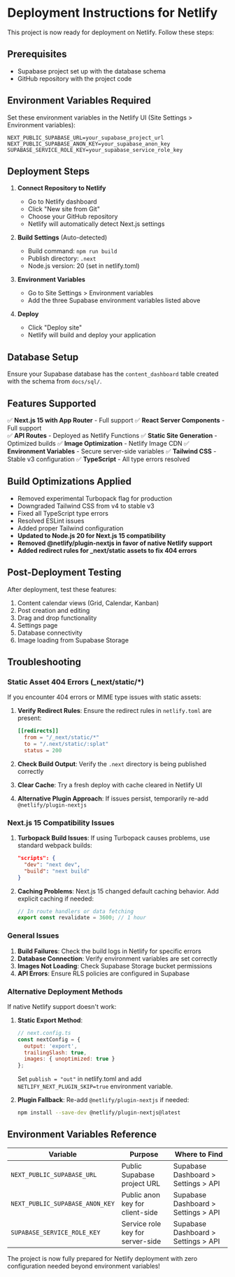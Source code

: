 # Deployment Instructions for Netlify

This project is now ready for deployment on Netlify. Follow these steps:

## Prerequisites
- Supabase project set up with the database schema
- GitHub repository with the project code

## Environment Variables Required

Set these environment variables in the Netlify UI (Site Settings > Environment variables):

```
NEXT_PUBLIC_SUPABASE_URL=your_supabase_project_url
NEXT_PUBLIC_SUPABASE_ANON_KEY=your_supabase_anon_key  
SUPABASE_SERVICE_ROLE_KEY=your_supabase_service_role_key
```

## Deployment Steps

1. **Connect Repository to Netlify**
   - Go to Netlify dashboard
   - Click "New site from Git"
   - Choose your GitHub repository
   - Netlify will automatically detect Next.js settings

2. **Build Settings** (Auto-detected)
   - Build command: `npm run build`
   - Publish directory: `.next`
   - Node.js version: 20 (set in netlify.toml)

3. **Environment Variables**
   - Go to Site Settings > Environment variables
   - Add the three Supabase environment variables listed above

4. **Deploy**
   - Click "Deploy site"
   - Netlify will build and deploy your application

## Database Setup

Ensure your Supabase database has the `content_dashboard` table created with the schema from `docs/sql/`.

## Features Supported

✅ **Next.js 15 with App Router** - Full support
✅ **React Server Components** - Full support  
✅ **API Routes** - Deployed as Netlify Functions
✅ **Static Site Generation** - Optimized builds
✅ **Image Optimization** - Netlify Image CDN
✅ **Environment Variables** - Secure server-side variables
✅ **Tailwind CSS** - Stable v3 configuration
✅ **TypeScript** - All type errors resolved

## Build Optimizations Applied

- Removed experimental Turbopack flag for production
- Downgraded Tailwind CSS from v4 to stable v3
- Fixed all TypeScript type errors
- Resolved ESLint issues
- Added proper Tailwind configuration
- **Updated to Node.js 20 for Next.js 15 compatibility**
- **Removed @netlify/plugin-nextjs in favor of native Netlify support**
- **Added redirect rules for _next/static assets to fix 404 errors**

## Post-Deployment Testing

After deployment, test these features:
1. Content calendar views (Grid, Calendar, Kanban)
2. Post creation and editing
3. Drag and drop functionality
4. Settings page
5. Database connectivity
6. Image loading from Supabase Storage

## Troubleshooting

### **Static Asset 404 Errors (_next/static/*)**

If you encounter 404 errors or MIME type issues with static assets:

1. **Verify Redirect Rules**: Ensure the redirect rules in `netlify.toml` are present:
   ```toml
   [[redirects]]
     from = "/_next/static/*"
     to = "/.next/static/:splat"
     status = 200
   ```

2. **Check Build Output**: Verify the `.next` directory is being published correctly
3. **Clear Cache**: Try a fresh deploy with cache cleared in Netlify UI
4. **Alternative Plugin Approach**: If issues persist, temporarily re-add `@netlify/plugin-nextjs`

### **Next.js 15 Compatibility Issues**

1. **Turbopack Build Issues**: If using Turbopack causes problems, use standard webpack builds:
   ```json
   "scripts": {
     "dev": "next dev",
     "build": "next build"
   }
   ```

2. **Caching Problems**: Next.js 15 changed default caching behavior. Add explicit caching if needed:
   ```javascript
   // In route handlers or data fetching
   export const revalidate = 3600; // 1 hour
   ```

### **General Issues**

1. **Build Failures**: Check the build logs in Netlify for specific errors
2. **Database Connection**: Verify environment variables are set correctly
3. **Images Not Loading**: Check Supabase Storage bucket permissions
4. **API Errors**: Ensure RLS policies are configured in Supabase

### **Alternative Deployment Methods**

If native Netlify support doesn't work:

1. **Static Export Method**:
   ```javascript
   // next.config.ts
   const nextConfig = {
     output: 'export',
     trailingSlash: true,
     images: { unoptimized: true }
   };
   ```
   Set `publish = "out"` in netlify.toml and add `NETLIFY_NEXT_PLUGIN_SKIP=true` environment variable.

2. **Plugin Fallback**: Re-add `@netlify/plugin-nextjs` if needed:
   ```bash
   npm install --save-dev @netlify/plugin-nextjs@latest
   ```

## Environment Variables Reference

| Variable | Purpose | Where to Find |
|----------|---------|---------------|
| `NEXT_PUBLIC_SUPABASE_URL` | Public Supabase project URL | Supabase Dashboard > Settings > API |
| `NEXT_PUBLIC_SUPABASE_ANON_KEY` | Public anon key for client-side | Supabase Dashboard > Settings > API |
| `SUPABASE_SERVICE_ROLE_KEY` | Service role key for server-side | Supabase Dashboard > Settings > API |

The project is now fully prepared for Netlify deployment with zero configuration needed beyond environment variables!